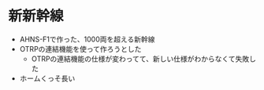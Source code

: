 # 新新幹線

- AHNS-F1で作った、1000両を超える新幹線
- OTRPの連結機能を使って作ろうとした
  - OTRPの連結機能の仕様が変わってて、新しい仕様がわからなくて失敗した
- ホームくっそ長い
